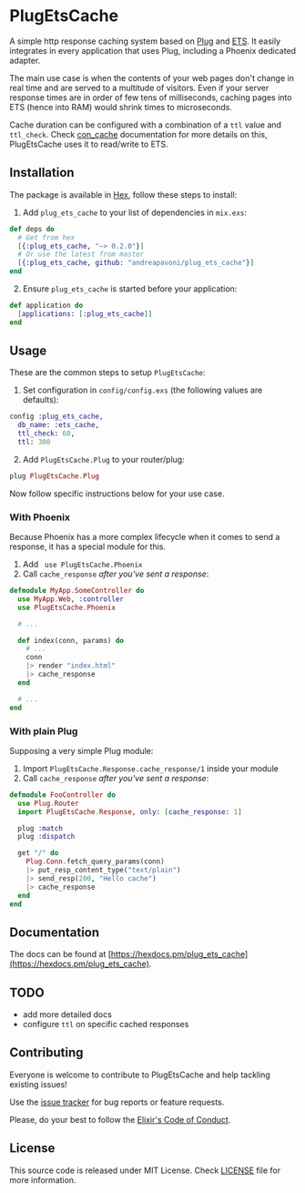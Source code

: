 # PlugEtsCache

A simple http response caching system based on [Plug](https://github.com/elixir-lang/plug) and [ETS](http://erlang.org/doc/man/ets.html). It easily integrates in every application that uses Plug, including a Phoenix dedicated adapter.

The main use case is when the contents of your web pages don't change in real time and are served to a multitude of visitors. Even if your server response times are in order of few tens of milliseconds, caching pages into ETS (hence into RAM) would shrink times to microseconds.

Cache duration can be configured with a combination of a `ttl` value and `ttl_check`. Check [con_cache](https://github.com/sasa1977/con_cache) documentation for more details on this, PlugEtsCache uses it to read/write to ETS.

## Installation

The package is available in [Hex](https://hex.pm/packages/plug_ets_cache), follow these steps to install:

1. Add `plug_ets_cache` to your list of dependencies in `mix.exs`:

  ```elixir
  def deps do
    # Get from hex
    [{:plug_ets_cache, "~> 0.2.0"}]
    # Or use the latest from master
    [{:plug_ets_cache, github: "andreapavoni/plug_ets_cache"}]
  end
  ```

2. Ensure `plug_ets_cache` is started before your application:

  ```elixir
  def application do
    [applications: [:plug_ets_cache]]
  end
  ```

## Usage
These are the common steps to setup `PlugEtsCache`:

1. Set configuration in `config/config.exs` (the following values are defaults):

  ```elixir
  config :plug_ets_cache,
    db_name: :ets_cache,
    ttl_check: 60,
    ttl: 300
  ```

2. Add `PlugEtsCache.Plug` to your router/plug:

  ```elixir
  plug PlugEtsCache.Plug
  ```

Now follow specific instructions below for your use case.

### With Phoenix
Because Phoenix has a more complex lifecycle when it comes to send a response, it
has a special module for this.

1. Add ` use PlugEtsCache.Phoenix`
2. Call `cache_response` *after you've sent a response*:

  ```elixir
  defmodule MyApp.SomeController do
    use MyApp.Web, :controller
    use PlugEtsCache.Phoenix

    # ...

    def index(conn, params) do
      # ...
      conn
      |> render "index.html"
      |> cache_response
    end

    # ...
  end
  ```

### With plain Plug
Supposing a very simple Plug module:
1. Import  `PlugEtsCache.Response.cache_response/1` inside your module
2. Call `cache_response` *after you've sent a response*:

```elixir
defmodule FooController do
  use Plug.Router
  import PlugEtsCache.Response, only: [cache_response: 1]

  plug :match
  plug :dispatch

  get "/" do
    Plug.Conn.fetch_query_params(conn)
    |> put_resp_content_type("text/plain")
    |> send_resp(200, "Hello cache")
    |> cache_response
  end
end
```

## Documentation
The docs can be found at [https://hexdocs.pm/plug_ets_cache](https://hexdocs.pm/plug_ets_cache).

## TODO

* add more detailed docs
* configure `ttl` on specific cached responses

## Contributing

Everyone is welcome to contribute to PlugEtsCache and help tackling existing issues!

Use the [issue tracker](https://github.com/andreapavoni/plug_ets_cache/issues) for bug reports or feature requests.

Please, do your best to follow the [Elixir's Code of Conduct](https://github.com/elixir-lang/elixir/blob/master/CODE_OF_CONDUCT.md).

## License

This source code is released under MIT License. Check [LICENSE](https://github.com/andreapavoni/plug_ets_cache/blob/master/LICENSE) file for more information.

